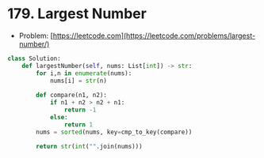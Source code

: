 # 179. Largest Number

- Problem: [https://leetcode.com](https://leetcode.com/problems/largest-number/)

```python
class Solution:
    def largestNumber(self, nums: List[int]) -> str:
        for i,n in enumerate(nums):
            nums[i] = str(n)
        
        def compare(n1, n2):
            if n1 + n2 > n2 + n1:
                return -1
            else:
                return 1
        nums = sorted(nums, key=cmp_to_key(compare))
        
        return str(int("".join(nums)))
```